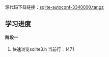 源代码下载链接：[sqlite-autoconf-3340000.tar.gz](https://sqlite.org/2020/sqlite-autoconf-3340000.tar.gz)

## 学习进度
#### 阶段一
1. 快速浏览sqlite3.h
当前行：1471
